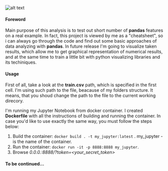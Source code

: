 ![alt text][logo]

[logo]: http://www.dataschool.io/content/images/2016/05/python_pandas.jpg "Python-Pandas"

#### Foreword
Main purpose of this analysis is to test out short number of **pandas** features on a real example. In fact, this project is viewed by me as a "cheatsheet", so i can always go through the code and find out some basic approaches of data analyzing with **pandas**. In future release I'm going to visualize taken results, which allow me to get graphical representation of numerical results, and at the same time to train a little bit with python visualizing libraries and its techiniques.

#### Usage
First of all, take a look at the **train.csv** path, which is specified in the first cell. I'm using such path to the file, beacause of my folders structure. It means, that you shoud change the path to the file to the current working direcory.

I'm running my Jupyter Notebook from docker container. I created **Dockerfile** with all the instructions of building and running the container. In case you'd like to use exactly the same way, you must follow the steps below:
1. Build the container: `docker build . -t my_jupyter:latest` . my_jupyter - is the name of the container.
2. Run the container: `docker run -it -p 8888:8888 my_jupyter`.
3. Browse _0.0.0.:8888/?token=<your_secret_token>_

#### To be continued...